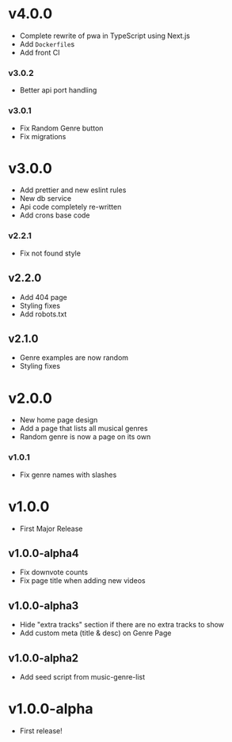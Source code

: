 # v4.0.0

- Complete rewrite of pwa in TypeScript using Next.js
- Add `Dockerfile`s
- Add front CI

### v3.0.2

- Better api port handling

### v3.0.1

- Fix Random Genre button
- Fix migrations

# v3.0.0

- Add prettier and new eslint rules
- New db service
- Api code completely re-written
- Add crons base code

### v2.2.1

- Fix not found style

## v2.2.0

- Add 404 page
- Styling fixes
- Add robots.txt

## v2.1.0

- Genre examples are now random
- Styling fixes

# v2.0.0

- New home page design
- Add a page that lists all musical genres
- Random genre is now a page on its own

### v1.0.1

- Fix genre names with slashes

# v1.0.0

- First Major Release

## v1.0.0-alpha4

- Fix downvote counts
- Fix page title when adding new videos

## v1.0.0-alpha3

- Hide "extra tracks" section if there are no extra tracks to show
- Add custom meta (title & desc) on Genre Page

## v1.0.0-alpha2

- Add seed script from music-genre-list

# v1.0.0-alpha

- First release!
